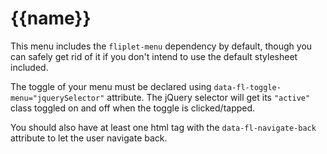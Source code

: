 # {{name}}

This menu includes the `fliplet-menu` dependency by default, though you can safely get rid of it if you don't intend to use the default stylesheet included.

The toggle of your menu must be declared using `data-fl-toggle-menu="jquerySelector"` attribute. The jQuery selector will get its `"active"` class toggled on and off when the toggle is clicked/tapped.

You should also have at least one html tag with the `data-fl-navigate-back` attribute to let the user navigate back.